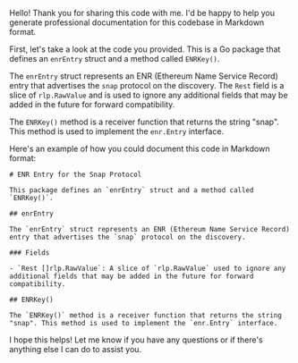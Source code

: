 Hello! Thank you for sharing this code with me. I'd be happy to help you generate professional documentation for this codebase in Markdown format.

First, let's take a look at the code you provided. This is a Go package that defines an `enrEntry` struct and a method called `ENRKey()`.

The `enrEntry` struct represents an ENR (Ethereum Name Service Record) entry that advertises the `snap` protocol on the discovery. The `Rest` field is a slice of `rlp.RawValue` and is used to ignore any additional fields that may be added in the future for forward compatibility.

The `ENRKey()` method is a receiver function that returns the string "snap". This method is used to implement the `enr.Entry` interface.

Here's an example of how you could document this code in Markdown format:

```
# ENR Entry for the Snap Protocol

This package defines an `enrEntry` struct and a method called `ENRKey()`.

## enrEntry

The `enrEntry` struct represents an ENR (Ethereum Name Service Record) entry that advertises the `snap` protocol on the discovery.

### Fields

- `Rest []rlp.RawValue`: A slice of `rlp.RawValue` used to ignore any additional fields that may be added in the future for forward compatibility.

## ENRKey()

The `ENRKey()` method is a receiver function that returns the string "snap". This method is used to implement the `enr.Entry` interface.
```

I hope this helps! Let me know if you have any questions or if there's anything else I can do to assist you.